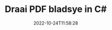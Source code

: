 ---
############################# Static ############################
layout: "auto-gen-merger"
date: 2022-10-24T11:58:28
draft: false
otherformats: xps tex epub

############################# Head ############################
head_title: "Draai PDF bladsye in C# – Draai teen 90, 180, 270 hoek"
head_description: "Draai spesifieke of alle dokumentbladsye van 'n PDF-lêer teen 'n rotasiehoek van 90, 180, 270 deur gebruik te maak van dokumentsamesmeltings-API."

############################# Header ############################
title: "Draai PDF bladsye in C#"
description: "Draai PDF Bladsye met 'n paar reëls van .NET-kode."
bg_image: "https://cms.admin.containerize.com/templates/aspose/App_Themes/V3/images/bg/header1.png"
bg_overlay: false
button:
    enable: true
    icon: "fas fa-arrow-down"
    label: "Laai gratis proeflopie af"
    link: "https://downloads.groupdocs.com/merger/net"

############################# SubMenu ############################
submenu:
    enable: true

    left:
        img_alt: "GroupDocs.Merger for .NET"
        image: "https://cms.admin.containerize.com/templates/groupdocs/images/product-logos/90x90-noborder/groupdocs-merger-net.png"
        product: "GroupDocs.Merger"
        platform: ".NET"

    middle:
        button:

            # button loop
            - link: "https://apireference.groupdocs.com/merger/net"
              text: "API-verwysing"

            # button loop
            - link: "https://github.com/groupdocs-merger"
              text: "Kode voorbeelde"

            # button loop
            - link: "https://products.groupdocs.app/merger/family"
              text: "Regstreekse demonstrasies"

            # button loop
            - link: "https://purchase.groupdocs.com/pricing/merger/net"
              text: "Pryse"

    right:
        link_download: "https://downloads.groupdocs.com/merger"
        link_learn: "https://docs.groupdocs.com/merger/net"
        link_buy: "https://purchase.groupdocs.com"

############################# About ############################
about:
    enable: true
    title: "Oor GroupDocs.Merger for .NET API"
    content: |
        [GroupDocs.Merger for .NET](/af/merger/net/) bied 'n eenvoudige oplossing om veilig saam te smelt en te verdeel tussen 'n wye reeks dokumentformate, insluitend PDF, Microsoft Office (Word, Excel, PowerPoint , OneNote), OpenDocument, HTML, beelde en vele ander binne .NET toepassings. Deur net 'n paar reëls van die kode by te voeg, voer verskeie dokumentbewerkings uit soos skuif, verwyder, draai, ruil, onttrek of verander die oriëntasie van bladsye binne die dokumente. Die dokumentsamesmeltings-API ondersteun ook die voorskou van dokumentbladsye as 'n prent om die dokumentstruktuur, formatering en inhoud op die bladsy te ontleed.
        
        GroupDocs.Merger API is 'n regte keuse vir korporatiewe oplossings wat lêerbladsyrotasie-funksies benodig. Hierdie API's word goed ondersteun op alle groot bedryfstelsels en platforms insluitend .NET Framework, .NET Standard, .NET Core, Mono.

############################# Steps ############################
steps:
    enable: true
    title_left: "Draai PDF lêerbladsye in .NET"
    content_left: |
        [GroupDocs.Merger for .NET](/af/merger/net/) maak dit maklik vir C#-ontwikkelaars om sekere spesifieke of alle bladsye binne 'n PDF-lêer teen 90 te draai , 180 of 270 rotasiehoek deur 'n paar maklike stappe te implementeer.
        
        * Inisialiseer **RotateOptions** met verlangde rotasiehoek en bladsynommers.
        * Skep nuwe instansie van **Merger** en gee brondokumentpad as 'n konstruktorparameter deur.
        * Bel **RotatePages** en slaag **RotateOptions** objek.
        * Bel **Save** en spesifiseer die lêerpad om die resulterende dokument te stoor.

    title_right: "Stelselvereistes"
    content_right: |
        GroupDocs.Merger for .NET API's word op alle groot platforms en bedryfstelsels ondersteun. Voordat u die kode hieronder uitvoer, maak asseblief seker dat u die volgende voorvereistes op u stelsel geïnstalleer het.

        * Bedryfstelsels: Microsoft Windows, Linux, MacOS
        * Ontwikkelingsomgewings: Visual Studio, Xamarin, MonoDevelop
        * Raamwerke: .NET Framework, .NET Standard, .NET Core, Mono
        * Laai die nuutste weergawe van GroupDocs.Merger for .NET af vanaf [NuGet](https://www.nuget.org/packages/groupdocs.merger)
         
    code: |
     {{% merger/additional-styles %}}
     {{< merger/code-merger title="Hoe om PDF lêerbladsye te draai deur C# voorbeeldkode te gebruik">}}

        ```csharp    
        // Draai PDF lêerbladsye deur GroupDocs.Merger API te gebruik
        // Inisialiseer RotateOptions-klas om rotasiehoek en bladsynommers om te draai te spesifiseer
        RotateOptions rotateOptions = new RotateOptions(RotateMode.Rotate180, new int[] { 2, 3 });

        // Instansieer samesmelting met invoer PDF dokument
        using (Merger merger = new Merger("input.pdf"))
          {
            // Roep RotatePages metode en gee RotateOptions voorwerp aan dit
            merger.RotatePages(rotateOptions);
    
            // Roep Stoor-metode en slaag die gewenste lêerpad om die uitvoerdokument te stoor
            merger.Save("output.pdf");
          }
        ```
     {{< /merger/code-merger >}}

############################# Demos ############################
demos:
    enable: true
    title: "Regstreekse demonstrasies - Draai PDF lêerbladsye aanlyn"
    content: |
       Draai PDF lêerbladsye op die oomblik deur [GroupDocs.Merger Live Demos](https://products.groupdocs.app/splitter/rotate-pages/pdf) webwerf te besoek.
       Die lewendige demo het die volgende voordele.
        
############################# About Formats ############################
about_formats:
    enable: true

############################# More Formats ############################
more_formats:
    enable: true
    title: "Draai bladsye van ander dokumentformate"
    content: |
        .NET dokumente samesmelting en verdeel API vir lêerformate en beelde. Draai sommige van die gewilde lêerformate soos hieronder genoem.

############################# Back to top ###############################
back_to_top:
    enable: true
---